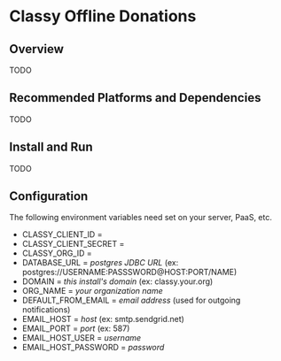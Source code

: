 # Classy Offline Donations

## Overview

TODO

## Recommended Platforms and Dependencies

TODO

## Install and Run

TODO

## Configuration

The following environment variables need set on your server, PaaS, etc.

- CLASSY_CLIENT_ID = 
- CLASSY_CLIENT_SECRET = 
- CLASSY_ORG_ID = 
- DATABASE_URL = *postgres JDBC URL* (ex: postgres://USERNAME:PASSSWORD@HOST:PORT/NAME)
- DOMAIN = *this install's domain* (ex: classy.your.org)
- ORG_NAME = *your organization name*
- DEFAULT_FROM_EMAIL = *email address* (used for outgoing notifications)
- EMAIL_HOST = *host* (ex: smtp.sendgrid.net)
- EMAIL_PORT = *port* (ex: 587)
- EMAIL_HOST_USER = *username*
- EMAIL_HOST_PASSWORD = *password*